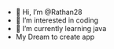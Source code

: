 - 👋 Hi, I’m @Rathan28
- 👀 I’m interested in coding
- 🌱 I’m currently learning java
- My Dream to create app

<!---
Rathan28/Rathan28 is a ✨ special ✨ repository because its `README.md` (this file) appears on your GitHub profile.
You can click the Preview link to take a look at your changes.
--->
